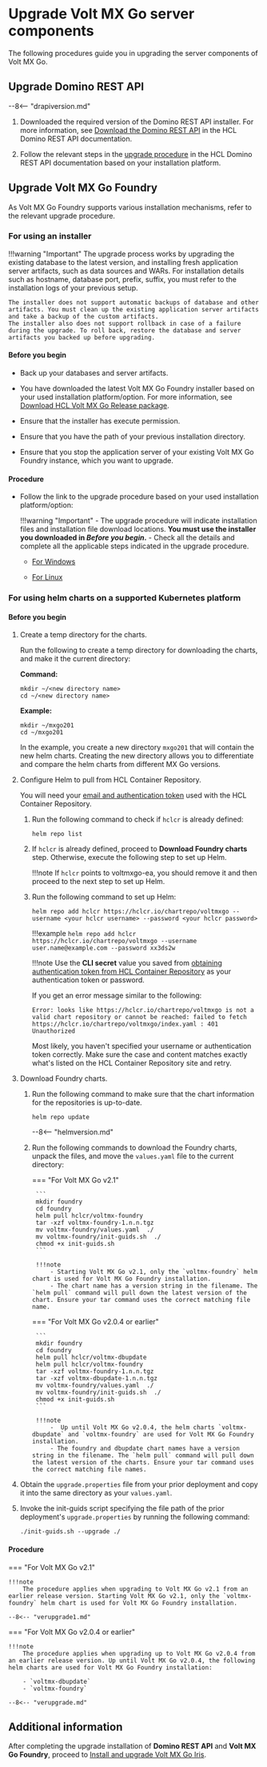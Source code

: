 # Upgrade Volt MX Go server components

The following procedures guide you in upgrading the server components of Volt MX Go.

<!----8<-- "browsertab.md"-->

## Upgrade Domino REST API

--8<-- "drapiversion.md"

1. Downloaded the required version of the Domino REST API installer. For more information, see [Download the Domino REST API](https://opensource.hcltechsw.com/Domino-rest-api/tutorial/installconfig/index.html#download-the-domino-rest-api) in the HCL Domino REST API documentation.

2. Follow the relevant steps in the [upgrade procedure](https://opensource.hcltechsw.com/Domino-rest-api/howto/production/versionupdate.html) in the HCL Domino REST API documentation based on your installation platform.

## Upgrade Volt MX Go Foundry

As Volt MX Go Foundry supports various installation mechanisms, refer to the relevant upgrade procedure.

### For using an installer

!!!warning "Important"
    The upgrade process works by upgrading the existing database to the latest version, and installing fresh application server artifacts, such as data sources and WARs. For installation details such as hostname, database port, prefix, suffix, you must refer to the installation logs of your previous setup.

    The installer does not support automatic backups of database and other artifacts. You must clean up the existing application server artifacts and take a backup of the custom artifacts.
    The installer also does not support rollback in case of a failure during the upgrade. To roll back, restore the database and server artifacts you backed up before upgrading.

#### Before you begin

- Back up your databases and server artifacts.
- You have downloaded the latest Volt MX Go Foundry installer based on your used installation platform/option. For more information, see [Download HCL Volt MX Go Release package](portaldownload.md).

- Ensure that the installer has execute permission.
- Ensure that you have the path of your previous installation directory.
- Ensure that you stop the application server of your existing Volt MX Go Foundry instance, which you want to upgrade.

#### Procedure

- Follow the link to the upgrade procedure based on your used installation platform/option:

    !!!warning "Important"
        - The upgrade procedure will indicate installation files and installation file download locations. **You must use the installer you downloaded in *Before you begin*.**
        - Check all the details and complete all the applicable steps indicated in the upgrade procedure.

    - [For Windows](https://opensource.hcltechsw.com/volt-mx-docs/95/docs/documentation/Foundry/voltmx_foundry_windows_install_guide/Content/Upgrading_VoltMX_Foundry_SP1.html)
    
    - [For Linux](https://opensource.hcltechsw.com/volt-mx-docs/95/docs/documentation/Foundry/voltmx_foundry_linux_install_guide/Content/Upgrading_VoltMX_Foundry_SP1.html)
    <!-- [For command line installer](https://opensource.hcltechsw.com/volt-mx-docs/95/docs/documentation/Foundry/VoltMX_Foundry_CLI/Content/installer_cli.html)-->

### For using helm charts on a supported Kubernetes platform

#### Before you begin

1. Create a temp directory for the charts.

    Run the following to create a temp directory for downloading the charts, and make it the current directory:

    **Command:**
    ```
    mkdir ~/<new directory name>
    cd ~/<new directory name>
    ```

    **Example:**
    ```
    mkdir ~/mxgo201
    cd ~/mxgo201
    ```

    In the example, you create a new directory `mxgo201` that will contain the new helm charts. Creating the new directory allows you to differentiate and compare the helm charts from different MX Go versions.

2. Configure Helm to pull from HCL Container Repository.

    You will need your [email and authentication token](obtainauthenticationtoken.md) used with the HCL Container Repository.

    1. Run the following command to check if `hclcr` is already defined:

        ```
        helm repo list
        ```

    2. If `hclcr` is already defined, proceed to **Download Foundry charts** step. Otherwise, execute the following step to set up Helm.

        !!!note
            If `hclcr` points to voltmxgo-ea, you should remove it and then proceed to the next step to set up Helm.

    3. Run the following command to set up Helm:

        ```
        helm repo add hclcr https://hclcr.io/chartrepo/voltmxgo --username <your hclcr username> --password <your hclcr password>
        ```

        !!!example
             `helm repo add hclcr https://hclcr.io/chartrepo/voltmxgo --username user.name@example.com --password xx3ds2w`


        !!!note
            Use the **CLI secret** value you saved from [obtaining authentication token from HCL Container Repository](obtainauthenticationtoken.md) as your authentication token or password.

        If you get an error message similar to the following:

        ``` { .yaml .no-copy }
        Error: looks like https://hclcr.io/chartrepo/voltmxgo is not a valid chart repository or cannot be reached: failed to fetch https://hclcr.io/chartrepo/voltmxgo/index.yaml : 401 Unauthorized
        ```

        Most likely, you haven't specified your username or authentication token correctly. Make sure the case and content matches exactly what's listed on the HCL Container Repository site and retry.

3. Download Foundry charts.

    1. Run the following command to make sure that the chart information for the repositories is up-to-date.

        ```
        helm repo update
        ```

        --8<-- "helmversion.md"

    2. Run the following commands to download the Foundry charts, unpack the files, and move the `values.yaml` file to the current directory:

        === "For Volt MX Go v2.1"
        
            ```
            mkdir foundry
            cd foundry
            helm pull hclcr/voltmx-foundry
            tar -xzf voltmx-foundry-1.n.n.tgz
            mv voltmx-foundry/values.yaml  ./
            mv voltmx-foundry/init-guids.sh  ./
            chmod +x init-guids.sh
            ```

            !!!note
                - Starting Volt MX Go v2.1, only the `voltmx-foundry` helm chart is used for Volt MX Go Foundry installation.
                - The chart name has a version string in the filename. The `helm pull` command will pull down the latest version of the chart. Ensure your tar command uses the correct matching file name.


        === "For Volt MX Go v2.0.4 or earlier"

            ```
            mkdir foundry
            cd foundry
            helm pull hclcr/voltmx-dbupdate
            helm pull hclcr/voltmx-foundry
            tar -xzf voltmx-foundry-1.n.n.tgz
            tar -xzf voltmx-dbupdate-1.n.n.tgz
            mv voltmx-foundry/values.yaml  ./
            mv voltmx-foundry/init-guids.sh  ./
            chmod +x init-guids.sh
            ```

            !!!note
                -  Up until Volt MX Go v2.0.4, the helm charts `voltmx-dbupdate` and `voltmx-foundry` are used for Volt MX Go Foundry installation.
                - The foundry and dbupdate chart names have a version string in the filename. The `helm pull` command will pull down the latest version of the charts. Ensure your tar command uses the correct matching file names.    

4. Obtain the `upgrade.properties` file from your prior deployment and copy it into the same directory as your `values.yaml`.
5. Invoke the init-guids script specifying the file path of the prior deployment's `upgrade.properties` by running the following command:

    ```
    ./init-guids.sh --upgrade ./
    ```

#### Procedure

=== "For Volt MX Go v2.1"

    !!!note
        The procedure applies when upgrading to Volt MX Go v2.1 from an earlier release version. Starting Volt MX Go v2.1, only the `voltmx-foundry` helm chart is used for Volt MX Go Foundry installation.

    --8<-- "verupgrade1.md"

=== "For Volt MX Go v2.0.4 or earlier"

    !!!note
        The procedure applies when upgrading up to Volt MX Go v2.0.4 from an earlier release version. Up until Volt MX Go v2.0.4, the following helm charts are used for Volt MX Go Foundry installation:

        - `voltmx-dbupdate`
        - `voltmx-foundry`

    --8<-- "verupgrade.md"

## Additional information

After completing the upgrade installation of **Domino REST API** and **Volt MX Go Foundry**, proceed to [Install and upgrade Volt MX Go Iris](installiris.md).

